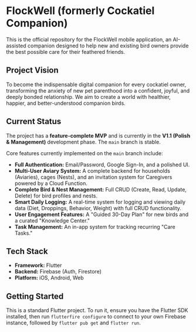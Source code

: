 # FlockWell (formerly Cockatiel Companion)

This is the official repository for the FlockWell mobile application, an AI-assisted companion designed to help new and existing bird owners provide the best possible care for their feathered friends.

## Project Vision

To become the indispensable digital companion for every cockatiel owner, transforming the anxiety of new pet parenthood into a confident, joyful, and deeply bonded relationship. We aim to create a world with healthier, happier, and better-understood companion birds.

## Current Status

The project has a **feature-complete MVP** and is currently in the **V1.1 (Polish & Management)** development phase. The `main` branch is stable.

Core features currently implemented on the `main` branch include:
- **Full Authentication:** Email/Password, Google Sign-In, and a polished UI.
- **Multi-User Aviary System:** A complete backend for households (Aviaries), cages (Nests), and an invitation system for Caregivers powered by a Cloud Function.
- **Complete Bird & Nest Management:** Full CRUD (Create, Read, Update, Delete) for bird profiles and nests.
- **Smart Daily Logging:** A real-time system for logging and viewing daily data (Diet, Droppings, Behavior, Weight) with full CRUD functionality.
- **User Engagement Features:** A "Guided 30-Day Plan" for new birds and a curated "Knowledge Center."
- **Task Management:** An in-app system for tracking recurring "Care Tasks."

## Tech Stack

- **Framework:** Flutter
- **Backend:** Firebase (Auth, Firestore)
- **Platform:** iOS, Android, Web

## Getting Started

This is a standard Flutter project. To run it, ensure you have the Flutter SDK installed, then run `flutterfire configure` to connect to your own Firebase instance, followed by `flutter pub get` and `flutter run`.